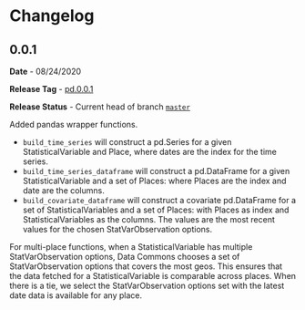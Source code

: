 # Changelog

## 0.0.1

**Date** - 08/24/2020

**Release Tag** - [pd.0.0.1](https://github.com/datacommonsorg/api-python/releases/tag/pd0.0.1)

**Release Status** - Current head of branch [`master`](https://github.com/datacommonsorg/api-python/tree/master)

Added pandas wrapper functions.

-   `build_time_series` will construct a pd.Series for a given StatisticalVariable and Place, where dates are the index for the time series.
-   `build_time_series_dataframe` will construct a pd.DataFrame for a given StatisticalVariable and a set of Places: where Places are the index and date are the columns.
-   `build_covariate_dataframe` will construct a covariate pd.DataFrame for a set of StatisticalVariables and a set of Places: with Places as index and StatisticalVariables as the columns. The values are the most recent values for the chosen StatVarObservation options.

For multi-place functions, when a StatisticalVariable has multiple StatVarObservation options,
Data Commons chooses a set of StatVarObservation options that covers the most geos. This
ensures that the data fetched for a StatisticalVariable is comparable across places.
When there is a tie, we select the StatVarObservation options set with the latest date
data is available for any place.
